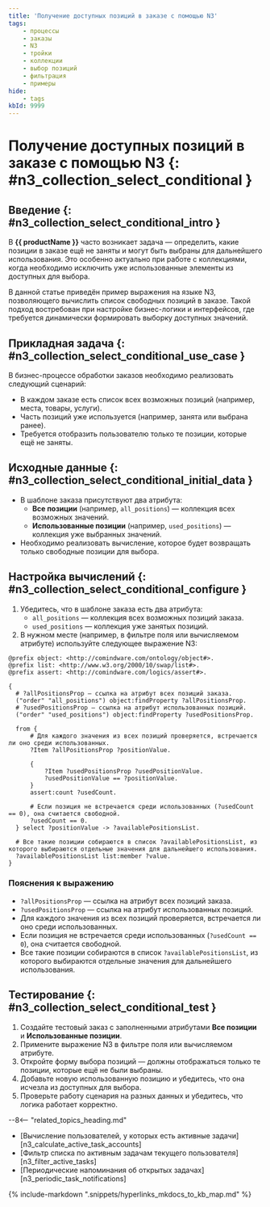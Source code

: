 ```yaml
---
title: 'Получение доступных позиций в заказе с помощью N3'
tags:
    - процессы
    - заказы
    - N3
    - тройки
    - коллекции
    - выбор позиций
    - фильтрация
    - примеры
hide:
    - tags
kbId: 9999
---
```


# Получение доступных позиций в заказе с помощью N3 {: #n3_collection_select_conditional }

## Введение {: #n3_collection_select_conditional_intro }

В **{{ productName }}** часто возникает задача — определить, какие позиции в заказе ещё не заняты и могут быть выбраны для дальнейшего использования. Это особенно актуально при работе с коллекциями, когда необходимо исключить уже использованные элементы из доступных для выбора.

В данной статье приведён пример выражения на языке N3, позволяющего вычислить список свободных позиций в заказе. Такой подход востребован при настройке бизнес-логики и интерфейсов, где требуется динамически формировать выборку доступных значений.

## Прикладная задача {: #n3_collection_select_conditional_use_case }

В бизнес-процессе обработки заказов необходимо реализовать следующий сценарий:

- В каждом заказе есть список всех возможных позиций (например, места, товары, услуги).
- Часть позиций уже используется (например, занята или выбрана ранее).
- Требуется отобразить пользователю только те позиции, которые ещё не заняты.

## Исходные данные {: #n3_collection_select_conditional_initial_data }

- В шаблоне заказа присутствуют два атрибута:
    - **Все позиции** (например, `all_positions`) — коллекция всех возможных значений.
    - **Использованные позиции** (например, `used_positions`) — коллекция уже выбранных значений.
- Необходимо реализовать вычисление, которое будет возвращать только свободные позиции для выбора.

## Настройка вычислений {: #n3_collection_select_conditional_configure }

1. Убедитесь, что в шаблоне заказа есть два атрибута:
    - `all_positions` — коллекция всех возможных позиций заказа.
    - `used_positions` — коллекция уже занятых позиций.
2. В нужном месте (например, в фильтре поля или вычисляемом атрибуте) используйте следующее выражение N3:

```turtle
@prefix object: <http://comindware.com/ontology/object#>.
@prefix list: <http://www.w3.org/2000/10/swap/list#>.
@prefix assert: <http://comindware.com/logics/assert#>.

{
  # ?allPositionsProp — ссылка на атрибут всех позиций заказа.
  ("order" "all_positions") object:findProperty ?allPositionsProp.
  # ?usedPositionsProp — ссылка на атрибут использованных позиций.
  ("order" "used_positions") object:findProperty ?usedPositionsProp.

  from {
      # Для каждого значения из всех позиций проверяется, встречается ли оно среди использованных.
      ?Item ?allPositionsProp ?positionValue.

      {
          ?Item ?usedPositionsProp ?usedPositionValue.
          ?usedPositionValue == ?positionValue.
      }
      assert:count ?usedCount.

      # Если позиция не встречается среди использованных (?usedCount == 0), она считается свободной.
      ?usedCount == 0.
  } select ?positionValue -> ?availablePositionsList.

  # Все такие позиции собираются в список ?availablePositionsList, из которого выбираются отдельные значения для дальнейшего использования.
  ?availablePositionsList list:member ?value.
}
```

### Пояснения к выражению

- `?allPositionsProp` — ссылка на атрибут всех позиций заказа.
- `?usedPositionsProp` — ссылка на атрибут использованных позиций.
- Для каждого значения из всех позиций проверяется, встречается ли оно среди использованных.
- Если позиция не встречается среди использованных (`?usedCount == 0`), она считается свободной.
- Все такие позиции собираются в список `?availablePositionsList`, из которого выбираются отдельные значения для дальнейшего использования.

## Тестирование {: #n3_collection_select_conditional_test }

1. Создайте тестовый заказ с заполненными атрибутами **Все позиции** и **Использованные позиции**.
2. Примените выражение N3 в фильтре поля или вычисляемом атрибуте.
3. Откройте форму выбора позиций — должны отображаться только те позиции, которые ещё не были выбраны.
4. Добавьте новую использованную позицию и убедитесь, что она исчезла из доступных для выбора.
5. Проверьте работу сценария на разных данных и убедитесь, что логика работает корректно.

<div class="relatedTopics" markdown="block">

--8<-- "related_topics_heading.md"

- [Вычисление пользователей, у которых есть активные задачи][n3_calculate_active_task_accounts]
- [Фильтр списка по активным задачам текущего пользователя][n3_filter_active_tasks]
- [Периодические напоминания об открытых задачах][n3_periodic_task_notifications]

</div>

{% include-markdown ".snippets/hyperlinks_mkdocs_to_kb_map.md" %}
